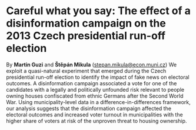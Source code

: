 # Careful what you say: The effect of a disinformation campaign on the 2013 Czech presidential run-off election

By **Martin Guzi** and **Štěpán Mikula** (stepan.mikula@econ.muni.cz)
We exploit a quasi-natural experiment that emerged during the Czech presidential run-off election to identify the impact of fake news on electoral outcomes. A disinformation campaign associated a vote for one of the candidates with a legally and politically unfounded risk relevant to people owning houses confiscated from ethnic Germans after the Second World War. Using municipality-level data in a difference-in-differences framework, our analysis suggests that the disinformation campaign affected the electoral outcomes and increased voter turnout in municipalities with the higher share of voters at risk of the unproven threat to housing ownership.
